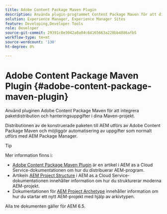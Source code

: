 ```yaml
---
title: Adobe Content Package Maven Plugin
description: Använda plugin-programmet Content Package Maven för att distribuera AEM-program
solution: Experience Manager, Experience Manager Sites
feature: Developing,Developer Tools
role: Developer
source-git-commit: 29391c8e3042a8a04c64165663a228bb4886afb5
workflow-type: tm+mt
source-wordcount: '138'
ht-degree: 0%

---
```


# Adobe Content Package Maven Plugin {#adobe-content-package-maven-plugin}

Använd pluginen Adobe Content Package Maven för att integrera paketdistribution och hanteringsuppgifter i dina Maven-projekt.

Distributionen av de konstruerade paketen till AEM utförs av Adobe Content Package Maven och möjliggör automatisering av uppgifter som normalt utförs med AEM Package Manager.

>[!TIP]
>
>Mer information finns i:
>
>* [Adobe Content Package Maven Plugin](https://experienceleague.adobe.com/docs/experience-manager-cloud-service/implementing/developer-tools/maven-plugin.html#developer-tools) är en artikel i AEM as a Cloud Service-dokumentationen om hur du distribuerar AEM-program.
>* Artikeln [AEM Project Structure](https://experienceleague.adobe.com/docs/experience-manager-cloud-service/implementing/developing/aem-project-content-package-structure.html) i AEM as a Cloud Service-dokumentationen innehåller information om hur du strukturerar moderna AEM-projekt.
>* Dokumentationen för [AEM Project Archetype](https://experienceleague.adobe.com/docs/experience-manager-core-components/using/developing/archetype/overview.html) innehåller information om hur du startar ett nytt AEM-projekt med hjälp av arkivtypen.
>
>Alla tre dokumenten gäller för AEM 6.5.
